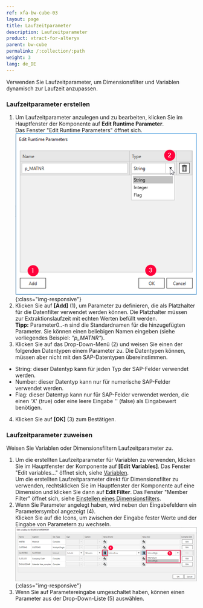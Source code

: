 ```yaml
---
ref: xfa-bw-cube-03
layout: page
title: Laufzeitparameter
description: Laufzeitparameter
product: xtract-for-alteryx
parent: bw-cube
permalink: /:collection/:path
weight: 3
lang: de_DE
---
```

Verwenden Sie Laufzeitparameter, um Dimensionsfilter und Variablen dynamisch zur Laufzeit anzupassen.<br>

### Laufzeitparameter erstellen 

1. Um Laufzeitparameter anzulegen und zu bearbeiten, klicken Sie im Hauptfenster der Komponente auf **Edit Runtime Parameter**. <br/>
Das Fenster "Edit Runtime Parameters" öffnet sich.<br> 
![Add parameters](/img/content/odp/odp-settings-add-parameters.png){:class="img-responsive"}<br> 
2. Klicken Sie auf **[Add]** (1), um Parameter zu definieren, die als Platzhalter für die Datenfilter verwendet werden können. Die Platzhalter müssen zur Extraktionslaufzeit mit echten Werten befüllt werden.<br>
**Tipp:** Parameter0..-n sind die Standardnamen für die hinzugefügten Parameter. Sie können einen beliebigen Namen eingeben (siehe vorliegendes Beispiel: *"p_MATNR"*).
3. Klicken Sie auf das Drop-Down-Menü (2) und weisen Sie einen der folgenden Datentypen einem Parameter zu. Die Datentypen können, müssen aber nicht mit den SAP-Datentypen übereinstimmen. 
- String: dieser Datentyp kann für jeden Typ der SAP-Felder verwendet werden.
- Number: dieser Datentyp kann nur für numerische SAP-Felder verwendet werden.
- Flag: dieser Datentyp kann nur für SAP-Felder verwendet werden, die einen 'X'&nbsp;(true) oder eine leere Eingabe ''&nbsp;(false) als Eingabewert benötigen. <br>
4. Klicken Sie auf **[OK]** (3) zum Bestätigen.


### Laufzeitparameter zuweisen

Weisen Sie Variablen oder Dimensionsfiltern Laufzeitparameter zu.

1. Um die erstellten Laufzeitparameter für Variablen zu verwenden, klicken Sie im Hauptfenster der Komponente auf **[Edit Variables]**. Das Fenster "Edit variables..." öffnet sich, siehe [Variablen](./variablen).<br> 
 Um die erstellten Laufzeitparameter direkt für Dimensionsfilter zu verwenden, rechtsklicken Sie im Hauptfenster der Komponente auf eine Dimension und klicken Sie dann auf **Edit Filter**. Das Fenster "Member Filter" öffnet sich, siehe [Einstellen eines Dimensionsfilters](./eine-bw-cube-quelle-definieren#einstellen-eines-dimensionsfilters).
2. Wenn Sie Parameter angelegt haben, wird neben den Eingabefeldern ein Parametersymbol angezeigt (4). <br>
Klicken Sie auf die Icons, um zwischen der Eingabe fester Werte und der Eingabe von Parametern zu wechseln.  <br>
![Selection With Parameters](/img/content/bwcube-parameters.png){:class="img-responsive"}
3. Wenn Sie auf Parametereingabe umgeschaltet haben, können einen Parameter aus der Drop-Down-Liste (5) auswählen.

